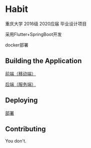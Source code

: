 # Habit

重庆大学 2016级 2020应届 毕业设计项目 

采用Flutter+SpringBoot开发

docker部署

## Building the Application

[前端（移动端）](./flutter/README.md)

[后端（服务端）](./springboot/README.md)

## Deploying

[部署](./docker/README.md)

## Contributing

You don't.